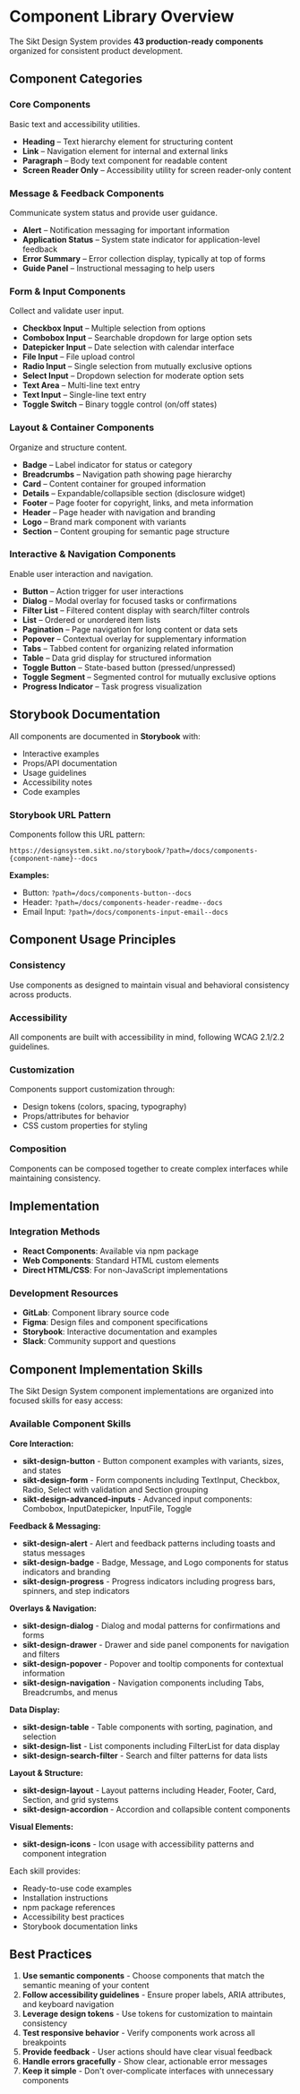 # Component Library Overview

The Sikt Design System provides **43 production-ready components** organized for consistent product development.

## Component Categories

### Core Components
Basic text and accessibility utilities.

- **Heading** – Text hierarchy element for structuring content
- **Link** – Navigation element for internal and external links
- **Paragraph** – Body text component for readable content
- **Screen Reader Only** – Accessibility utility for screen reader-only content

### Message & Feedback Components
Communicate system status and provide user guidance.

- **Alert** – Notification messaging for important information
- **Application Status** – System state indicator for application-level feedback
- **Error Summary** – Error collection display, typically at top of forms
- **Guide Panel** – Instructional messaging to help users

### Form & Input Components
Collect and validate user input.

- **Checkbox Input** – Multiple selection from options
- **Combobox Input** – Searchable dropdown for large option sets
- **Datepicker Input** – Date selection with calendar interface
- **File Input** – File upload control
- **Radio Input** – Single selection from mutually exclusive options
- **Select Input** – Dropdown selection for moderate option sets
- **Text Area** – Multi-line text entry
- **Text Input** – Single-line text entry
- **Toggle Switch** – Binary toggle control (on/off states)

### Layout & Container Components
Organize and structure content.

- **Badge** – Label indicator for status or category
- **Breadcrumbs** – Navigation path showing page hierarchy
- **Card** – Content container for grouped information
- **Details** – Expandable/collapsible section (disclosure widget)
- **Footer** – Page footer for copyright, links, and meta information
- **Header** – Page header with navigation and branding
- **Logo** – Brand mark component with variants
- **Section** – Content grouping for semantic page structure

### Interactive & Navigation Components
Enable user interaction and navigation.

- **Button** – Action trigger for user interactions
- **Dialog** – Modal overlay for focused tasks or confirmations
- **Filter List** – Filtered content display with search/filter controls
- **List** – Ordered or unordered item lists
- **Pagination** – Page navigation for long content or data sets
- **Popover** – Contextual overlay for supplementary information
- **Tabs** – Tabbed content for organizing related information
- **Table** – Data grid display for structured information
- **Toggle Button** – State-based button (pressed/unpressed)
- **Toggle Segment** – Segmented control for mutually exclusive options
- **Progress Indicator** – Task progress visualization

## Storybook Documentation

All components are documented in **Storybook** with:
- Interactive examples
- Props/API documentation
- Usage guidelines
- Accessibility notes
- Code examples

### Storybook URL Pattern

Components follow this URL pattern:
```
https://designsystem.sikt.no/storybook/?path=/docs/components-{component-name}--docs
```

**Examples:**
- Button: `?path=/docs/components-button--docs`
- Header: `?path=/docs/components-header-readme--docs`
- Email Input: `?path=/docs/components-input-email--docs`

## Component Usage Principles

### Consistency
Use components as designed to maintain visual and behavioral consistency across products.

### Accessibility
All components are built with accessibility in mind, following WCAG 2.1/2.2 guidelines.

### Customization
Components support customization through:
- Design tokens (colors, spacing, typography)
- Props/attributes for behavior
- CSS custom properties for styling

### Composition
Components can be composed together to create complex interfaces while maintaining consistency.

## Implementation

### Integration Methods
- **React Components**: Available via npm package
- **Web Components**: Standard HTML custom elements
- **Direct HTML/CSS**: For non-JavaScript implementations

### Development Resources
- **GitLab**: Component library source code
- **Figma**: Design files and component specifications
- **Storybook**: Interactive documentation and examples
- **Slack**: Community support and questions

## Component Implementation Skills

The Sikt Design System component implementations are organized into focused skills for easy access:

### Available Component Skills

**Core Interaction:**
- **sikt-design-button** - Button component examples with variants, sizes, and states
- **sikt-design-form** - Form components including TextInput, Checkbox, Radio, Select with validation and Section grouping
- **sikt-design-advanced-inputs** - Advanced input components: Combobox, InputDatepicker, InputFile, Toggle

**Feedback & Messaging:**
- **sikt-design-alert** - Alert and feedback patterns including toasts and status messages
- **sikt-design-badge** - Badge, Message, and Logo components for status indicators and branding
- **sikt-design-progress** - Progress indicators including progress bars, spinners, and step indicators

**Overlays & Navigation:**
- **sikt-design-dialog** - Dialog and modal patterns for confirmations and forms
- **sikt-design-drawer** - Drawer and side panel components for navigation and filters
- **sikt-design-popover** - Popover and tooltip components for contextual information
- **sikt-design-navigation** - Navigation components including Tabs, Breadcrumbs, and menus

**Data Display:**
- **sikt-design-table** - Table components with sorting, pagination, and selection
- **sikt-design-list** - List components including FilterList for data display
- **sikt-design-search-filter** - Search and filter patterns for data lists

**Layout & Structure:**
- **sikt-design-layout** - Layout patterns including Header, Footer, Card, Section, and grid systems
- **sikt-design-accordion** - Accordion and collapsible content components

**Visual Elements:**
- **sikt-design-icons** - Icon usage with accessibility patterns and component integration

Each skill provides:
- Ready-to-use code examples
- Installation instructions
- npm package references
- Accessibility best practices
- Storybook documentation links

## Best Practices

1. **Use semantic components** - Choose components that match the semantic meaning of your content
2. **Follow accessibility guidelines** - Ensure proper labels, ARIA attributes, and keyboard navigation
3. **Leverage design tokens** - Use tokens for customization to maintain consistency
4. **Test responsive behavior** - Verify components work across all breakpoints
5. **Provide feedback** - User actions should have clear visual feedback
6. **Handle errors gracefully** - Show clear, actionable error messages
7. **Keep it simple** - Don't over-complicate interfaces with unnecessary components
